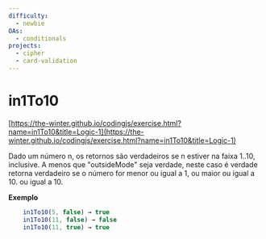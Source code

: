 ```yaml
---
difficulty:
  - newbie
OAs:
  - conditionals
projects:
  - cipher
  - card-validation
---
```


# in1To10

[https://the-winter.github.io/codingjs/exercise.html?name=in1To10&title=Logic-1](https://the-winter.github.io/codingjs/exercise.html?name=in1To10&title=Logic-1)

Dado um número n, os retornos são verdadeiros se n estiver na faixa 1..10,
inclusive. A menos que "outsideMode" seja verdade, neste caso é verdade
retorna verdadeiro se o número for menor ou igual a 1, ou maior ou igual a 10.
ou igual a 10.

__Exemplo__

```js
    in1To10(5, false) → true
    in1To10(11, false) → false
    in1To10(11, true) → true
```
